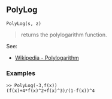 ## PolyLog

```
PolyLog(s, z)
```

> returns the polylogarithm function.

See:
* [Wikipedia - Polylogarithm](https://en.wikipedia.org/wiki/Polylogarithm) 
 
### Examples
```   
>> PolyLog(-3,f(x)) 
(f(x)+4*f(x)^2+f(x)^3)/(1-f(x))^4
```

